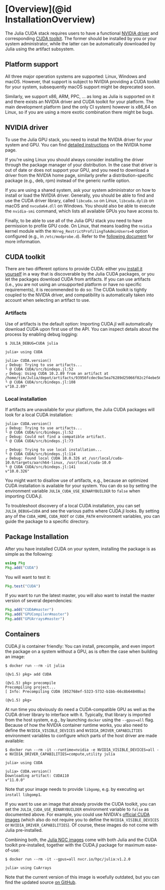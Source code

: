 # [Overview](@id InstallationOverview)

The Julia CUDA stack requires users to have a functional [NVIDIA
driver](https://www.nvidia.com/Download/index.aspx) and corresponding [CUDA
toolkit](https://developer.nvidia.com/cuda-downloads). The former should be installed by you
or your system administrator, while the latter can be automatically downloaded by Julia
using the artifact subsystem.

## Platform support

All three major operation systems are supported: Linux, Windows and macOS. However, that
support is subject to NVIDIA providing a CUDA toolkit for your system, subsequently macOS
support might be deprecated soon.

Similarly, we support x86, ARM, PPC, ... as long as Julia is supported on it and there
exists an NVIDIA driver and CUDA toolkit for your platform. The main development platform
(and the only CI system) however is x86_64 on Linux, so if you are using a more exotic
combination there might be bugs.


## NVIDIA driver

To use the Julia GPU stack, you need to install the NVIDIA driver for your system and GPU.
You can find [detailed instructions](https://www.nvidia.com/Download/index.aspx) on the
NVIDIA home page.

If you're using Linux you should always consider installing the driver through the package
manager of your distribution. In the case that driver is out of date or does not support
your GPU, and you need to download a driver from the NVIDIA home page, similarly prefer a
distribution-specific package (e.g., deb, rpm) instead of the generic runfile option.

If you are using a shared system, ask your system administrator on how to install or load
the NVIDIA driver. Generally, you should be able to find and use the CUDA driver library,
called `libcuda.so` on Linux, `libcuda.dylib` on macOS and `nvcuda64.dll` on Windows. You
should also be able to execute the `nvidia-smi` command, which lists all available GPUs you
have access to.

Finally, to be able to use all of the Julia GPU stack you need to have permission to profile
GPU code. On Linux, that means loading the `nvidia` kernel module with the
`NVreg_RestrictProfilingToAdminUsers=0` option configured (e.g., in `/etc/modprobe.d`).
Refer to the [following
document](https://developer.nvidia.com/nvidia-development-tools-solutions-ERR_NVGPUCTRPERM-permission-issue-performance-counters)
for more information.



## CUDA toolkit

There are two different options to provide CUDA: either you [install it
yourself](https://developer.nvidia.com/cuda-downloads) in a way that is discoverable by the
Julia CUDA packages, or you let the packages download CUDA from artifacts. If you can use
artifacts (i.e., you are not using an unsupported platform or have no specific
requirements), it is recommended to do so: The CUDA toolkit is tightly coupled to the NVIDIA
driver, and compatibility is automatically taken into account when selecting an artifact to
use.


### Artifacts

Use of artifacts is the default option: Importing CUDA.jl will automatically download CUDA
upon first use of the API. You can inspect details about the process by enabling debug
logging:

```
$ JULIA_DEBUG=CUDA julia

julia> using CUDA

julia> CUDA.version()
┌ Debug: Trying to use artifacts...
└ @ CUDA CUDA/src/bindeps.jl:52
┌ Debug: Using CUDA 10.2.89 from an artifact at /home/tim/Julia/depot/artifacts/93956fcdec9ac5ea76289d25066f02c2f4ebe56e
└ @ CUDA CUDA/src/bindeps.jl:108
v"10.2.89"
```


### Local installation

If artifacts are unavailable for your platform, the Julia CUDA packages will look for a
local CUDA installation:

```
julia> CUDA.version()
┌ Debug: Trying to use artifacts...
└ @ CUDA CUDA/src/bindeps.jl:52
┌ Debug: Could not find a compatible artifact.
└ @ CUDA CUDA/src/bindeps.jl:73

┌ Debug: Trying to use local installation...
└ @ CUDA CUDA/src/bindeps.jl:114
┌ Debug: Found local CUDA 10.0.326 at /usr/local/cuda-10.0/targets/aarch64-linux, /usr/local/cuda-10.0
└ @ CUDA CUDA/src/bindeps.jl:141
v"10.0.326"
```

You might want to disallow use of artifacts, e.g., because an optimized CUDA installation is
available for your system. You can do so by setting the environment variable
`JULIA_CUDA_USE_BINARYBUILDER` to `false` when importing CUDA.jl.

To troubleshoot discovery of a local CUDA installation, you can set `JULIA_DEBUG=CUDA` and
see the various paths where CUDA.jl looks. By setting any of the `CUDA_HOME`, `CUDA_ROOT` or
`CUDA_PATH` environment variables, you can guide the package to a specific directory.



## Package Installation
After you have installed CUDA on your system, installing the package is as simple as the following:
```julia
using Pkg
Pkg.add("CUDA")
```

You will want to test it:
```julia
Pkg.test("CUDA")
```

If you want to run the latest master, you will also want to install the master version of several dependencies:
```julia
Pkg.add("CUDA#master")
Pkg.add("GPUCompiler#master")
Pkg.add("GPUArrays#master")
```


## Containers

CUDA.jl is container friendly: You can install, precompile, and even import the package on a
system without a GPU, as is often the case when building an image:

```
$ docker run --rm -it julia

(@v1.5) pkg> add CUDA

(@v1.5) pkg> precompile
Precompiling project...
[ Info: Precompiling CUDA [052768ef-5323-5732-b1bb-66c8b64840ba]

(@v1.5) pkg>
```

At run time you obviously do need a CUDA-compatible GPU as well as the CUDA driver library
to interface with it. Typically, that library is imported from the host system, e.g., by
launching `docker` using the `--gpus=all` flag. Because of how the NVIDIA container runtime
works, you also need to define the `NVIDIA_VISIBLE_DEVICES` and `NVIDIA_DRIVER_CAPABILITIES`
environment variables to configure which parts of the host driver are made available:

```
$ docker run --rm -it --runtime=nvidia -e NVIDIA_VISIBLE_DEVICES=all -e NVIDIA_DRIVER_CAPABILITIES=compute,utility julia

julia> using CUDA

julia> CUDA.version()
Downloading artifact: CUDA110
v"11.0.0"
```

Note that your image needs to provide `libgomp`, e.g. by executing `apt install libgomp1`.

If you want to use an image that already provide the CUDA toolkit, you can set the
`JULIA_CUDA_USE_BINARYBUILDER` environment variable to `false` as documented above. For
example, you could use NVIDIA's [official CUDA
images](https://hub.docker.com/r/nvidia/cuda/) (which also do not require you to define the
`NVIDIA_VISIBLE_DEVICES` or `NVIDIA_DRIVER_CAPABILITIES`). Of course, these images do not
come with Julia pre-installed.

Combining both, the [Julia NGC images](https://ngc.nvidia.com/catalog/containers/hpc:julia)
come with both Julia and the CUDA toolkit pre-installed, together with the CUDA.jl package
for maximum ease-of-use:

```
$ docker run --rm -it --gpus=all nvcr.io/hpc/julia:v1.2.0

julia> using CuArrays
```

Note that the current version of this image is woefully outdated, but you can find the
updated source [on GitHub](https://github.com/maleadt/julia-ngc).

